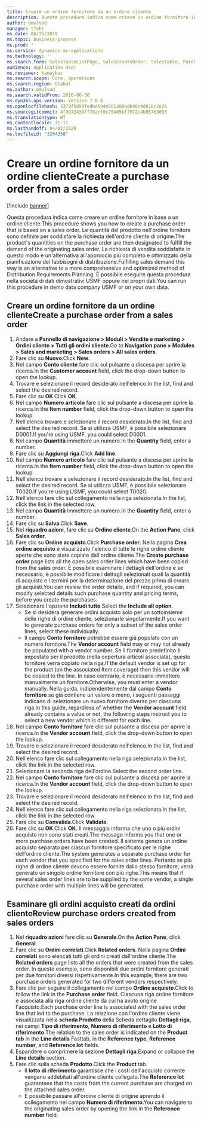 ```yaml
---
title: Creare un ordine fornitore da un ordine cliente
description: Questa procedura indica come creare un ordine fornitore in base a un ordine cliente.
author: omulvad
manager: tfehr
ms.date: 06/26/2019
ms.topic: business-process
ms.prod: ''
ms.service: dynamics-ax-applications
ms.technology: ''
ms.search.form: SalesTableListPage, SalesCreateOrder, SalesTable, PurchCreateFromSalesOrder, VendAccountItemLookup, SalesTableReferences, PurchTable
audience: Application User
ms.reviewer: kamaybac
ms.search.scope: Core, Operations
ms.search.region: Global
ms.author: omulvad
ms.search.validFrom: 2016-06-30
ms.dyn365.ops.version: Version 7.0.0
ms.openlocfilehash: 3379f5899fedbe8944585388bdb98c4d810c2e26
ms.sourcegitcommit: 4f9912439ff78acf0c754d5bff972c4b85763093
ms.translationtype: HT
ms.contentlocale: it-IT
ms.lasthandoff: 04/02/2020
ms.locfileid: "3204358"
---
```

# <a name="create-a-purchase-order-from-a-sales-order"></a><span data-ttu-id="9a525-103">Creare un ordine fornitore da un ordine cliente</span><span class="sxs-lookup"><span data-stu-id="9a525-103">Create a purchase order from a sales order</span></span>

[!include [banner](../../includes/banner.md)]

<span data-ttu-id="9a525-104">Questa procedura indica come creare un ordine fornitore in base a un ordine cliente.</span><span class="sxs-lookup"><span data-stu-id="9a525-104">This procedure shows you how to create a purchase order that is based on a sales order.</span></span> <span data-ttu-id="9a525-105">Le quantità del prodotto nell'ordine fornitore sono definite per soddisfare la richiesta dell'ordine cliente di origine.</span><span class="sxs-lookup"><span data-stu-id="9a525-105">The product's quantities on the purchase order are then designated to fulfill the demand of the originating sales order.</span></span> <span data-ttu-id="9a525-106">La richiesta di vendita soddisfatta in questo modo è un'alternativa all'approccio più completo e ottimizzato della pianificazione dei fabbisogni di distribuzione.</span><span class="sxs-lookup"><span data-stu-id="9a525-106">Fulfilling sales demand this way is an alternative to a more comprehensive and optimized method of Distribution Requirements Planning.</span></span> <span data-ttu-id="9a525-107">È possibile eseguire questa procedura nella società di dati dimostrativi USMF oppure nei propri dati.</span><span class="sxs-lookup"><span data-stu-id="9a525-107">You can run this procedure in demo data company USMF or on your own data.</span></span>


## <a name="create-a-purchase-order-from-a-sales-order"></a><span data-ttu-id="9a525-108">Creare un ordine fornitore da un ordine cliente</span><span class="sxs-lookup"><span data-stu-id="9a525-108">Create a purchase order from a sales order</span></span>
1. <span data-ttu-id="9a525-109">Andare a **Pannello di navigazione > Moduli > Vendite e marketing > Ordini cliente > Tutti gli ordini cliente**.</span><span class="sxs-lookup"><span data-stu-id="9a525-109">Go to **Navigation pane > Modules > Sales and marketing > Sales orders > All sales orders**.</span></span>
2. <span data-ttu-id="9a525-110">Fare clic su **Nuovo**.</span><span class="sxs-lookup"><span data-stu-id="9a525-110">Click **New**.</span></span>
3. <span data-ttu-id="9a525-111">Nel campo **Conto cliente** fare clic sul pulsante a discesa per aprire la ricerca.</span><span class="sxs-lookup"><span data-stu-id="9a525-111">In the **Customer account** field, click the drop-down button to open the lookup.</span></span>
4. <span data-ttu-id="9a525-112">Trovare e selezionare il record desiderato nell'elenco.</span><span class="sxs-lookup"><span data-stu-id="9a525-112">In the list, find and select the desired record.</span></span>
5. <span data-ttu-id="9a525-113">Fare clic su **OK**.</span><span class="sxs-lookup"><span data-stu-id="9a525-113">Click **OK**.</span></span>
6. <span data-ttu-id="9a525-114">Nel campo **Numero articolo** fare clic sul pulsante a discesa per aprire la ricerca.</span><span class="sxs-lookup"><span data-stu-id="9a525-114">In the **Item number** field, click the drop-down button to open the lookup.</span></span>
7. <span data-ttu-id="9a525-115">Nell'elenco trovare e selezionare il record desiderato.</span><span class="sxs-lookup"><span data-stu-id="9a525-115">In the list, find and select the desired record.</span></span> <span data-ttu-id="9a525-116">Se si utilizza USMF, è possibile selezionare D0001.</span><span class="sxs-lookup"><span data-stu-id="9a525-116">If you're using USMF, you could select D0001.</span></span>  
8. <span data-ttu-id="9a525-117">Nel campo **Quantità** immettere un numero.</span><span class="sxs-lookup"><span data-stu-id="9a525-117">In the **Quantity** field, enter a number.</span></span>
9. <span data-ttu-id="9a525-118">Fare clic su **Aggiungi riga**.</span><span class="sxs-lookup"><span data-stu-id="9a525-118">Click **Add line**.</span></span>
10. <span data-ttu-id="9a525-119">Nel campo **Numero articolo** fare clic sul pulsante a discesa per aprire la ricerca.</span><span class="sxs-lookup"><span data-stu-id="9a525-119">In the **Item number** field, click the drop-down button to open the lookup.</span></span>
11. <span data-ttu-id="9a525-120">Nell'elenco trovare e selezionare il record desiderato.</span><span class="sxs-lookup"><span data-stu-id="9a525-120">In the list, find and select the desired record.</span></span> <span data-ttu-id="9a525-121">Se si utilizza USMF, è possibile selezionare T0020.</span><span class="sxs-lookup"><span data-stu-id="9a525-121">If you're using USMF, you could select T0020.</span></span>  
12. <span data-ttu-id="9a525-122">Nell'elenco fare clic sul collegamento nella riga selezionata.</span><span class="sxs-lookup"><span data-stu-id="9a525-122">In the list, click the link in the selected row.</span></span>
13. <span data-ttu-id="9a525-123">Nel campo **Quantità** immettere un numero.</span><span class="sxs-lookup"><span data-stu-id="9a525-123">In the **Quantity** field, enter a number.</span></span>
14. <span data-ttu-id="9a525-124">Fare clic su **Salva**.</span><span class="sxs-lookup"><span data-stu-id="9a525-124">Click **Save**.</span></span>
15. <span data-ttu-id="9a525-125">Nel **riquadro azioni**, fare clic su **Ordine cliente**.</span><span class="sxs-lookup"><span data-stu-id="9a525-125">On the **Action Pane**, click **Sales order**.</span></span>
16. <span data-ttu-id="9a525-126">Fare clic su **Ordine acquisto**.</span><span class="sxs-lookup"><span data-stu-id="9a525-126">Click **Purchase order**.</span></span> <span data-ttu-id="9a525-127">Nella pagina **Crea ordine acquisto** è visualizzato l'elenco di tutte le righe ordine cliente aperte che sono state copiate dall'ordine cliente.</span><span class="sxs-lookup"><span data-stu-id="9a525-127">The **Create purchase order** page lists all the open sales order lines which have been copied from the sales order.</span></span> <span data-ttu-id="9a525-128">È possibile esaminare i dettagli dell'ordine e se necessario, è possibile modificare i dettagli selezionati quali la quantità di acquisto e i termini per la determinazione del prezzo prima di creare gli acquisti.</span><span class="sxs-lookup"><span data-stu-id="9a525-128">You can review the order details, and if required, you can modify selected details such purchase quantity and pricing terms, before you create the purchases.</span></span> 
17. <span data-ttu-id="9a525-129">Selezionare l'opzione **Includi tutto**.</span><span class="sxs-lookup"><span data-stu-id="9a525-129">Select the **Include all option**.</span></span>
    - <span data-ttu-id="9a525-130">Se si desidera generare ordini acquisto solo per un sottoinsieme delle righe di ordine cliente, selezionarle singolarmente.</span><span class="sxs-lookup"><span data-stu-id="9a525-130">If you want to generate purchase orders for only a subset of the sales order lines, select these individually.</span></span>  
    - <span data-ttu-id="9a525-131">Il campo **Conto fornitore** potrebbe essere già popolato con un numero fornitore.</span><span class="sxs-lookup"><span data-stu-id="9a525-131">The **Vendor account** field may or may not already be populated with a vendor number.</span></span> <span data-ttu-id="9a525-132">Se il fornitore predefinito è impostato per il prodotto (nella copertura articoli associata), questo fornitore verrà copiato nella riga.</span><span class="sxs-lookup"><span data-stu-id="9a525-132">If the default vendor is set up for the product (on the associated Item coverage) then this vendor will be copied  to the line.</span></span> <span data-ttu-id="9a525-133">In caso contrario, è necessario immettere manualmente un fornitore.</span><span class="sxs-lookup"><span data-stu-id="9a525-133">Otherwise, you must enter a vendor manually.</span></span>  <span data-ttu-id="9a525-134">Nella guida, indipendentemente dal campo **Conto fornitore** se già contiene un valore o meno, i seguenti passaggi indicano di selezionare un nuovo fornitore diverso per ciascuna riga.</span><span class="sxs-lookup"><span data-stu-id="9a525-134">In this guide, regardless of whether the **Vendor account** field already contains a value or not, the following steps instruct you to select a new vendor which is different for each line.</span></span>  
18. <span data-ttu-id="9a525-135">Nel campo **Conto fornitore** fare clic sul pulsante a discesa per aprire la ricerca.</span><span class="sxs-lookup"><span data-stu-id="9a525-135">In the **Vendor account** field, click the drop-down button to open the lookup.</span></span>
19. <span data-ttu-id="9a525-136">Trovare e selezionare il record desiderato nell'elenco.</span><span class="sxs-lookup"><span data-stu-id="9a525-136">In the list, find and select the desired record.</span></span>
20. <span data-ttu-id="9a525-137">Nell'elenco fare clic sul collegamento nella riga selezionata.</span><span class="sxs-lookup"><span data-stu-id="9a525-137">In the list, click the link in the selected row.</span></span>
21. <span data-ttu-id="9a525-138">Selezionare la seconda riga dell'ordine.</span><span class="sxs-lookup"><span data-stu-id="9a525-138">Select the second order line.</span></span>
22. <span data-ttu-id="9a525-139">Nel campo **Conto fornitore** fare clic sul pulsante a discesa per aprire la ricerca.</span><span class="sxs-lookup"><span data-stu-id="9a525-139">In the **Vendor account** field, click the drop-down button to open the lookup.</span></span>
23. <span data-ttu-id="9a525-140">Trovare e selezionare il record desiderato nell'elenco.</span><span class="sxs-lookup"><span data-stu-id="9a525-140">In the list, find and select the desired record.</span></span>
24. <span data-ttu-id="9a525-141">Nell'elenco fare clic sul collegamento nella riga selezionata.</span><span class="sxs-lookup"><span data-stu-id="9a525-141">In the list, click the link in the selected row.</span></span>
25. <span data-ttu-id="9a525-142">Fare clic su **Convalida**.</span><span class="sxs-lookup"><span data-stu-id="9a525-142">Click **Validate**.</span></span>
26. <span data-ttu-id="9a525-143">Fare clic su **OK**.</span><span class="sxs-lookup"><span data-stu-id="9a525-143">Click **OK**.</span></span> <span data-ttu-id="9a525-144">Il messaggio informa che uno o più ordini acquisto non sono stati creati.</span><span class="sxs-lookup"><span data-stu-id="9a525-144">The message informs you that one or more purchase orders have been created.</span></span> <span data-ttu-id="9a525-145">Il sistema genera un ordine acquisto separato per ciascun fornitore specificato per le righe dell'ordine cliente.</span><span class="sxs-lookup"><span data-stu-id="9a525-145">The system generates a separate purchase order for each vendor that you specified for the sales order lines.</span></span> <span data-ttu-id="9a525-146">Pertanto se più righe di ordine cliente devono essere fornite dallo stesso fornitore, verrà generato un singolo ordine fornitore con più righe.</span><span class="sxs-lookup"><span data-stu-id="9a525-146">This means that if several sales order lines are to be supplied by the same vendor, a single purchase order with multiple lines will be generated.</span></span>  

## <a name="review-purchase-orders-created-from-sales-orders"></a><span data-ttu-id="9a525-147">Esaminare gli ordini acquisto creati da ordini cliente</span><span class="sxs-lookup"><span data-stu-id="9a525-147">Review purchase orders created from sales orders</span></span>
1. <span data-ttu-id="9a525-148">Nel **riquadro azioni** fare clic su **Generale**.</span><span class="sxs-lookup"><span data-stu-id="9a525-148">On the **Action Pane**, click **General**.</span></span>
2. <span data-ttu-id="9a525-149">Fare clic su **Ordini correlati**.</span><span class="sxs-lookup"><span data-stu-id="9a525-149">Click **Related orders**.</span></span> <span data-ttu-id="9a525-150">Nella pagina **Ordini correlati** sono elencati tutti gli ordini creati dall'ordine cliente.</span><span class="sxs-lookup"><span data-stu-id="9a525-150">The **Related orders** page lists all the orders that were created from the sales order.</span></span> <span data-ttu-id="9a525-151">In questo esempio, sono disponibili due ordini fornitore generati per due fornitori diversi rispettivamente.</span><span class="sxs-lookup"><span data-stu-id="9a525-151">In this example, there are two purchase orders generated for two different vendors respectively.</span></span> 
3. <span data-ttu-id="9a525-152">Fare clic per seguire il collegamento nel campo **Ordine acquisto**.</span><span class="sxs-lookup"><span data-stu-id="9a525-152">Click to follow the link in the **Purchase order** field.</span></span> <span data-ttu-id="9a525-153">Ciascuna riga ordine fornitore è associata alla riga ordine cliente da cui ha avuto origine l'acquisto.</span><span class="sxs-lookup"><span data-stu-id="9a525-153">Each purchase order line is associated with the sales order line that led to the purchase.</span></span> <span data-ttu-id="9a525-154">La relazione con l'ordine cliente viene visualizzata nella **scheda Prodotto** della Scheda dettaglio **Dettagli riga**, nei campi **Tipo di riferimento**, **Numero di riferimento** e **Lotto di riferimento**.</span><span class="sxs-lookup"><span data-stu-id="9a525-154">The relation to the sales order is indicated on the **Product tab** in the **Line details** Fasttab, in the **Reference type**, **Reference number**, and **Reference lot** fields.</span></span>  
4. <span data-ttu-id="9a525-155">Espandere o comprimere la sezione **Dettagli riga**.</span><span class="sxs-lookup"><span data-stu-id="9a525-155">Expand or collapse the **Line details** section.</span></span>
5. <span data-ttu-id="9a525-156">Fare clic sulla scheda **Prodotto**.</span><span class="sxs-lookup"><span data-stu-id="9a525-156">Click the **Product** tab.</span></span>
    - <span data-ttu-id="9a525-157">Il **lotto di riferimento** garantisce che i costi dell'acquisto corrente vengano addebitati all'ordine cliente collegato.</span><span class="sxs-lookup"><span data-stu-id="9a525-157">The **Reference lot** guarantees that the costs from the current purchase are charged on the attached sales order.</span></span>  
    - <span data-ttu-id="9a525-158">È possibile passare all'ordine cliente di origine aprendo il collegamento nel campo **Numero di riferimento**.</span><span class="sxs-lookup"><span data-stu-id="9a525-158">You can navigate to the originating sales order by opening the link in the **Reference number** field.</span></span>  

